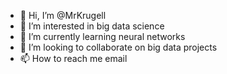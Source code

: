 - 👋 Hi, I’m @MrKrugell
- 👀 I’m interested in big data science
- 🌱 I’m currently learning neural networks
- 💞️ I’m looking to collaborate on big data projects
- 📫 How to reach me email

<!---
MrKrugell/MrKrugell is a ✨ special ✨ repository because its `README.md` (this file) appears on your GitHub profile.
You can click the Preview link to take a look at your changes.
--->
